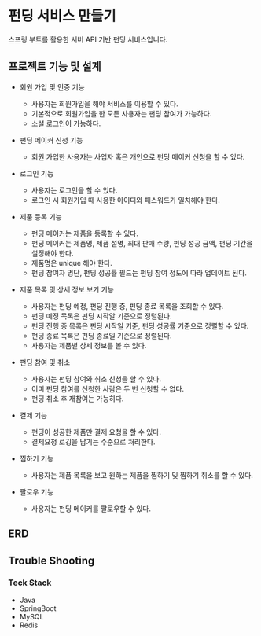 # 펀딩 서비스 만들기 

스프링 부트를 활용한 서버 API 기반 펀딩 서비스입니다.

## 프로젝트 기능 및 설계
- 회원 가입 및 인증 기능
  - 사용자는 회원가입을 해야 서비스를 이용할 수 있다.
  - 기본적으로 회원가입을 한 모든 사용자는 펀딩 참여가 가능하다.
  - 소셜 로그인이 가능하다. 

- 펀딩 메이커 신청 기능
  - 회원 가입한 사용자는 사업자 혹은 개인으로 펀딩 메이커 신청을 할 수 있다. 

- 로그인 기능
  - 사용자는 로그인을 할 수 있다.
  - 로그인 시 회원가입 때 사용한 아이디와 패스워드가 일치해야 한다. 

- 제품 등록 기능
  - 펀딩 메이커는 제품을 등록할 수 있다.
  - 펀딩 메이커는 제품명, 제품 설명, 최대 판매 수량, 펀딩 성공 금액, 펀딩 기간을 설정해야 한다.
  - 제품명은 unique 해야 한다. 
  - 펀딩 참여자 명단, 펀딩 성공률 필드는 펀딩 참여 정도에 따라 업데이트 된다.  

- 제품 목록 및 상세 정보 보기 기능
  - 사용자는 펀딩 예정, 펀딩 진행 중, 펀딩 종료 목록을 조회할 수 있다.
  - 펀딩 예정 목록은 펀딩 시작알 기준으로 정렬된다.
  - 펀딩 진행 중 목록은 펀딩 시작일 기준, 펀딩 성공률 기준으로 정렬할 수 있다.
  - 펀딩 종료 목록은 펀딩 종료일 기준으로 정렬된다.
  - 사용자는 제품별 상세 정보를 볼 수 있다. 

- 펀딩 참여 및 취소
  - 사용자는 펀딩 참여와 취소 신청을 할 수 있다.
  - 이미 펀딩 참여를 신청한 사람은 두 번 신청할 수 없다.
  - 펀딩 취소 후 재참여는 가능히다.

- 결제 기능
  - 펀딩이 성공한 제품만 결제 요청을 할 수 있다.
  - 결제요청 로깅을 남기는 수준으로 처리한다.

- 찜하기 기능
  - 사용자는 제품 목록을 보고 원하는 제품을 찜하기 및 찜하기 취소를 할 수 있다.

- 팔로우 기능
  - 사용자는 펀딩 메이커를 팔로우할 수 있다.
 
## ERD


## Trouble Shooting


### Teck Stack
- Java
- SpringBoot
- MySQL
- Redis
